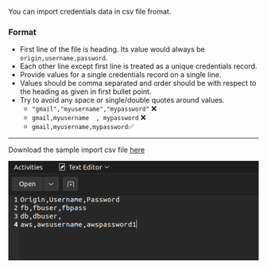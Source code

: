 You can import credentials data in csv file fromat.

### Format
- First line of the file is heading. Its value would always be `origin,username,password`.
- Each other line except first line is treated as a unique credentials record.
- Provide values for a single credentials record on a single line.
- Values should be comma separated and order should be with respect to the heading as given in first bullet point.
- Try to avoid any space or single/double quotes around values.
	- `"gmail","myusername","mypassword"` ❌
	- `gmail,myusername  , mypassword` ❌
	- `gmail,myusername,mypassword`✅

---

Download the sample import csv file [here](https://github.com/afraz-khan/hush-hush/blob/develop/setup/import-format/sample-import-data.csv)

![import-format](https://github.com/afraz-khan/hush-hush/blob/develop/setup/import-format/import-sc.png)
